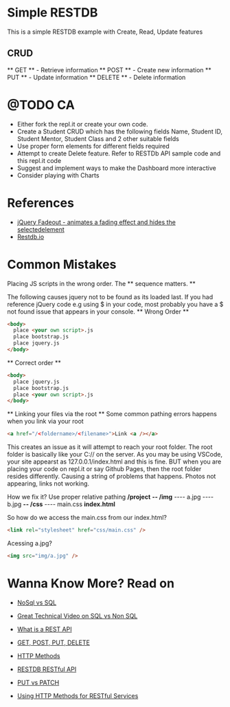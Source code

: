 # Simple RESTDB

This is a simple RESTDB example with Create, Read, Update features

## CRUD

** GET ** - Retrieve information
** POST ** - Create new information
** PUT ** - Update information
** DELETE ** - Delete information

# @TODO CA

- Either fork the repl.it or create your own code.
- Create a Student CRUD which has the following fields
  Name, Student ID, Student Mentor, Student Class and 2 other suitable fields
- Use proper form elements for different fields required
- Attempt to create Delete feature. Refer to RESTDb API sample code and this repl.it code
- Suggest and implement ways to make the Dashboard more interactive
- Consider playing with Charts

# References

- [jQuery Fadeout - animates a fading effect and hides the selectedelement](https://api.jquery.com/fadeout/)
- [Restdb.io](https://restdb.io/)

# Common Mistakes

Placing JS scripts in the wrong order. The ** sequence matters. **

The following causes jquery not to be found as its loaded last. If you had reference jQuery code e.g using $ in your code, most probably you have a $ not found issue that appears in your console.
** Wrong Order **

```html
<body>
  place <your own script>.js
  place bootstrap.js
  place jquery.js
</body>
```

** Correct order **

```html
<body>
  place jquery.js
  place bootstrap.js
  place <your own script>.js
</body>
```

** Linking your files via the root **
Some common pathing errors happens when you link via your root

```html
<a href="/<foldername>/<filename>">Link <a /></a>
```

This creates an issue as it will attempt to reach your root folder. The root folder is basically like your C:// on the server. As you may be using VSCode, your site appearst as 127.0.0.1/index.html and this is fine. BUT when you are placing your code on repl.it or say Github Pages, then the root folder resides differently. Causing a string of problems that happens. Photos not appearing, links not working.

How we fix it?
Use proper relative pathing
**/project**
**-- /img**
---- a.jpg
---- b.jpg
**-- /css**
---- main.css
**index.html**

So how do we access the main.css from our index.html?

```html
<link rel="stylesheet" href="css/main.css" />
```

Acessing a.jpg?

```html
<img src="img/a.jpg" />
```

# Wanna Know More? Read on

- [NoSql vs SQL](https://www.mongodb.com/nosql-explained/nosql-vs-sql)

- [Great Technical Video on SQL vs Non SQL](https://www.youtube.com/watch?v=ZS_kXvOeQ5Y)
- [What is a REST API](https://www.youtube.com/watch?v=lsMQRaeKNDk)
- [GET, POST, PUT, DELETE](https://medium.com/@9cv9official/what-are-get-post-put-patch-delete-a-walkthrough-with-javascripts-fetch-api-17be31755d28)
- [HTTP Methods](https://assertible.com/blog/7-http-methods-every-web-developer-should-know-and-how-to-test-them)
- [RESTDB RESTful API](https://restdb.io/docs/rest-api#restdb)
- [PUT vs PATCH](https://www.dorusomcutean.com/crud-put-vs-patch/)
- [Using HTTP Methods for RESTful Services](https://www.restapitutorial.com/lessons/httpmethods.html)
